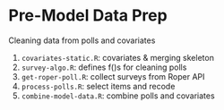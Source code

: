 # Pre-Model Data Prep

Cleaning data from polls and covariates

1. `covariates-static.R`: covariates & merging skeleton
1. `survey-algo.R`: defines f()s for cleaning polls
1. `get-roper-poll.R`: collect surveys from Roper API
1. `process-polls.R`: select items and recode
2. `combine-model-data.R`: combine polls and covariates